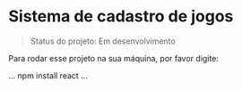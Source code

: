 <h1> Sistema de cadastro de jogos </h1>

> Status do projeto: Em desenvolvimento

Para rodar esse projeto na sua máquina, por favor digite:

...
npm install react
...
